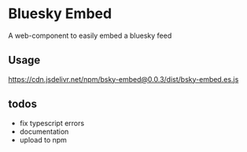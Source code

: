 # Bluesky Embed

A web-component to easily embed a bluesky feed

<!-- preview -->

## Usage


https://cdn.jsdelivr.net/npm/bsky-embed@0.0.3/dist/bsky-embed.es.js


## todos

- fix typescript errors
- documentation
- upload to npm

